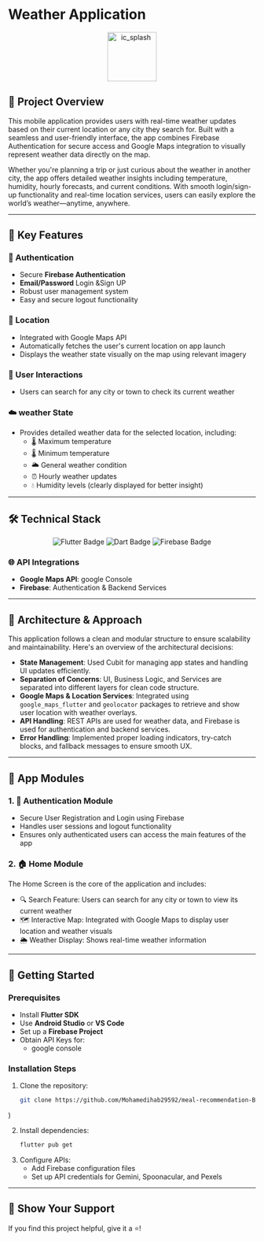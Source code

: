 # Weather Application 
<p align="center">
  <img src="https://github.com/user-attachments/assets/3f3ebeba-e84f-435e-aea2-cee6d7857065" alt="ic_splash" width="100">
</p>


## 🌟 Project Overview

This mobile application provides users with real-time weather updates based on their current location or any city they search for. Built with a seamless and user-friendly interface, the app combines Firebase Authentication for secure access and Google Maps integration to visually represent weather data directly on the map.

Whether you're planning a trip or just curious about the weather in another city, the app offers detailed weather insights including temperature, humidity, hourly forecasts, and current conditions. With smooth login/sign-up functionality and real-time location services, users can easily explore the world’s weather—anytime, anywhere.

---

## 🚀 Key Features

### 🔐 Authentication
- Secure **Firebase Authentication**
- **Email/Password** Login &Sign UP 
- Robust user management system
- Easy and secure logout functionality

### 🔐 Location
- Integrated with Google Maps API
- Automatically fetches the user's current location on app launch
- Displays the weather state visually on the map using relevant imagery 

### 👨 User Interactions
- Users can search for any city or town to check its current weather

### ☁️ weather State 
- Provides detailed weather data for the selected location, including:
  - 🌡️ Maximum temperature
  - 🌡️ Minimum temperature
  - 🌥️ General weather condition
  - ⏰ Hourly weather updates
  - 💧 Humidity levels (clearly displayed for better insight)
 
---

## 🛠️ Technical Stack

<p align="center">
  <img src="https://img.shields.io/badge/Flutter-02569B?style=for-the-badge&logo=flutter&logoColor=white" alt="Flutter Badge" />
  <img src="https://img.shields.io/badge/Dart-0175C2?style=for-the-badge&logo=dart&logoColor=white" alt="Dart Badge" />
  <img src="https://img.shields.io/badge/Firebase-FFCA28?style=for-the-badge&logo=firebase&logoColor=white" alt="Firebase Badge" />
</p>

### 🌐 API Integrations
- **Google Maps API**: google Console
- **Firebase**: Authentication & Backend Services

---


## 🧠 Architecture & Approach

This application follows a clean and modular structure to ensure scalability and maintainability. Here's an overview of the architectural decisions:

- **State Management**: Used Cubit for managing app states and handling UI updates efficiently.
- **Separation of Concerns**: UI, Business Logic, and Services are separated into different layers for clean code structure.
- **Google Maps & Location Services**: Integrated using `google_maps_flutter` and `geolocator` packages to retrieve and show user location with weather overlays.
- **API Handling**: REST APIs are used for weather data, and Firebase is used for authentication and backend services.
- **Error Handling**: Implemented proper loading indicators, try-catch blocks, and fallback messages to ensure smooth UX.

---

## 📱 App Modules

### 1. 🔐 Authentication Module
- Secure User Registration and Login using Firebase
- Handles user sessions and logout functionality
- Ensures only authenticated users can access the main features of the app

### 2. 🏠 Home Module
The Home Screen is the core of the application and includes:
- 🔍 Search Feature: Users can search for any city or town to view its current weather
- 🗺️ Interactive Map: Integrated with Google Maps to display user location and weather visuals
- 🌦️ Weather Display: Shows real-time weather information

---


## 🚀 Getting Started

### Prerequisites
- Install **Flutter SDK**
- Use **Android Studio** or **VS Code**
- Set up a **Firebase Project**
- Obtain API Keys for:
  - google console  

### Installation Steps
1. Clone the repository:
   ```bash
   git clone https://github.com/Mohamedihab29592/meal-recommendation-B1.git
)

2. Install dependencies:
   ```bash
   flutter pub get
   ```
3. Configure APIs:
   - Add Firebase configuration files
   - Set up API credentials for Gemini, Spoonacular, and Pexels

---


## 🌟 Show Your Support
If you find this project helpful, give it a ⭐️!



